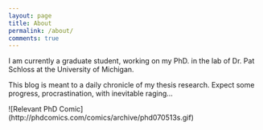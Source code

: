 ```yaml
---
layout: page
title: About
permalink: /about/
comments: true
---
```


I am currently a graduate student, working on my PhD. in the lab of Dr. Pat Schloss at the University of Michigan.  

This blog is meant to a daily chronicle of my thesis research.  Expect some progress, procrastination, with inevitable raging...


<p>![Relevant PhD Comic](http://phdcomics.com/comics/archive/phd070513s.gif)</p>
